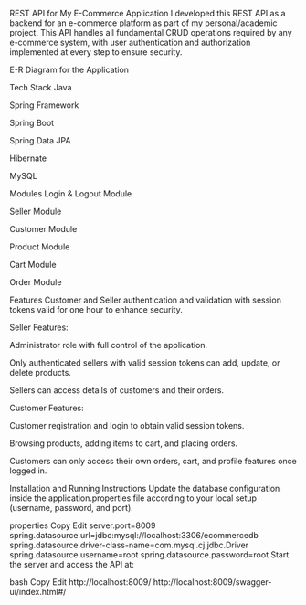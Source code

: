 REST API for My E-Commerce Application
I developed this REST API as a backend for an e-commerce platform as part of my personal/academic project. This API handles all fundamental CRUD operations required by any e-commerce system, with user authentication and authorization implemented at every step to ensure security.

E-R Diagram for the Application


Tech Stack
Java

Spring Framework

Spring Boot

Spring Data JPA

Hibernate

MySQL

Modules
Login & Logout Module

Seller Module

Customer Module

Product Module

Cart Module

Order Module

Features
Customer and Seller authentication and validation with session tokens valid for one hour to enhance security.

Seller Features:

Administrator role with full control of the application.

Only authenticated sellers with valid session tokens can add, update, or delete products.

Sellers can access details of customers and their orders.

Customer Features:

Customer registration and login to obtain valid session tokens.

Browsing products, adding items to cart, and placing orders.

Customers can only access their own orders, cart, and profile features once logged in.

Installation and Running Instructions
Update the database configuration inside the application.properties file according to your local setup (username, password, and port).

properties
Copy
Edit
server.port=8009
spring.datasource.url=jdbc:mysql://localhost:3306/ecommercedb
spring.datasource.driver-class-name=com.mysql.cj.jdbc.Driver
spring.datasource.username=root
spring.datasource.password=root
Start the server and access the API at:

bash
Copy
Edit
http://localhost:8009/
http://localhost:8009/swagger-ui/index.html#/
